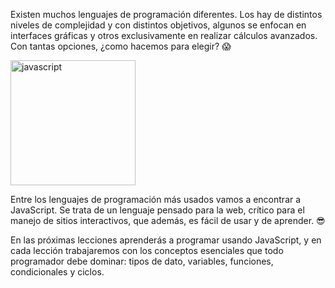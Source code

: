 Existen muchos lenguajes de programación diferentes. Los hay de distintos niveles de complejidad y con distintos objetivos, algunos se enfocan en interfaces gráficas y otros exclusivamente en realizar cálculos avanzados. Con tantas opciones, ¿como hacemos para elegir? :scream:

<img src="https://upload.wikimedia.org/wikipedia/commons/thumb/9/99/Unofficial_JavaScript_logo_2.svg/1200px-Unofficial_JavaScript_logo_2.svg.png" alt="javascript" width="200" height="200">

Entre los lenguajes de programación más usados vamos a encontrar a JavaScript. Se trata de un lenguaje pensado para la web, crítico para el manejo de sitios interactivos, que además, es fácil de usar y de aprender.
 :sunglasses:

En las próximas lecciones aprenderás a programar usando JavaScript, y en cada lección trabajaremos con los conceptos esenciales que todo programador debe dominar: tipos de dato, variables, funciones, condicionales y ciclos.